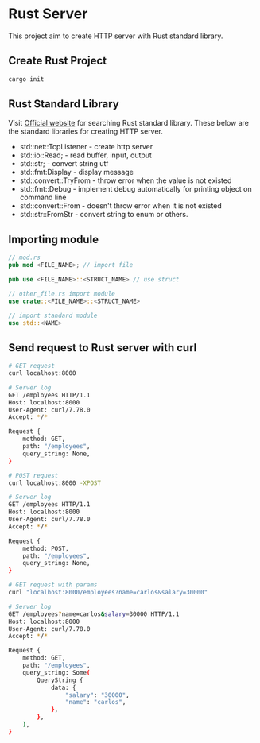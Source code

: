 # Rust Server

This project aim to create HTTP server with Rust standard library.

## Create Rust Project

```bash
cargo init
```

## Rust Standard Library

Visit [Official website](https://doc.rust-lang.org/std/index.html) for searching Rust standard library. These below are the standard libraries for creating HTTP server.

- std::net::TcpListener - create http server
- std::io::Read; - read buffer, input, output
- std::str; - convert string utf
- std::fmt:Display - display message
- std::convert::TryFrom - throw error when the value is not existed
- std::fmt::Debug - implement debug automatically for printing object on command line
- std::convert::From - doesn't throw error when it is not existed
- std::str::FromStr - convert string to enum or others.

## Importing module

```rust
// mod.rs
pub mod <FILE_NAME>; // import file

pub use <FILE_NAME>::<STRUCT_NAME> // use struct

// other_file.rs import module
use crate::<FILE_NAME>::<STRUCT_NAME>

// import standard module
use std::<NAME>
```

## Send request to Rust server with curl

```bash
# GET request
curl localhost:8000

# Server log
GET /employees HTTP/1.1
Host: localhost:8000
User-Agent: curl/7.78.0
Accept: */*

Request {
    method: GET,
    path: "/employees",
    query_string: None,
}
```

```bash
# POST request
curl localhost:8000 -XPOST

# Server log
GET /employees HTTP/1.1
Host: localhost:8000
User-Agent: curl/7.78.0
Accept: */*

Request {
    method: POST,
    path: "/employees",
    query_string: None,
}
```

```bash
# GET request with params
curl "localhost:8000/employees?name=carlos&salary=30000"

# Server log
GET /employees?name=carlos&salary=30000 HTTP/1.1
Host: localhost:8000
User-Agent: curl/7.78.0
Accept: */*

Request {
    method: GET,
    path: "/employees",
    query_string: Some(
        QueryString {
            data: {
                "salary": "30000",
                "name": "carlos",
            },
        },
    ),
}
```
